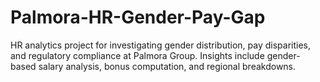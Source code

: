 # Palmora-HR-Gender-Pay-Gap
HR analytics project for investigating gender distribution, pay disparities, and regulatory compliance at Palmora Group. Insights include gender-based salary analysis, bonus computation, and regional breakdowns.
